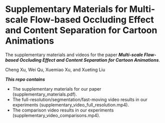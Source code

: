 # Supplementary Materials for Multi-scale Flow-based Occluding Effect and Content Separation for Cartoon Animations
The supplementary materials and videos for the paper ***Multi-scale Flow-based Occluding Effect and
Content Separation for Cartoon Animations***.

Cheng Xu, Wei Qu, Xuemiao Xu, and Xueting Liu

***This repo contains***
* The supplementary materials for our paper (supplementary_materials.pdf).
* The full-resolution/segmentation/fast-moving video results in our experiments (supplementary_video_full_resolution.mp4).
* The comparison video results in our experiments (supplementary_video_comparisons.mp4).

